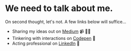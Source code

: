 # We need to talk about me.

On second thought, let's not. A few links below will suffice...

- Sharing my ideas out on <a href="https://medium.com/@gxvr">Medium</a> 📹 ✍🏾
- Tinkering with interactions on <a href="https://codepen.io/gxvr/">Codepen</a> 🏓
- Acting professional  on <a href="https://www.linkedin.com/in/geofrey-xvr-kivaru/">LinkedIn</a> 💼

